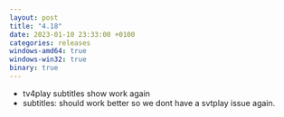 ```yaml
---
layout: post
title: "4.18"
date: 2023-01-10 23:33:00 +0100
categories: releases
windows-amd64: true
windows-win32: true
binary: true
---
```


* tv4play subtitles show work again
* subtitles: should work better so we dont have a svtplay issue again.